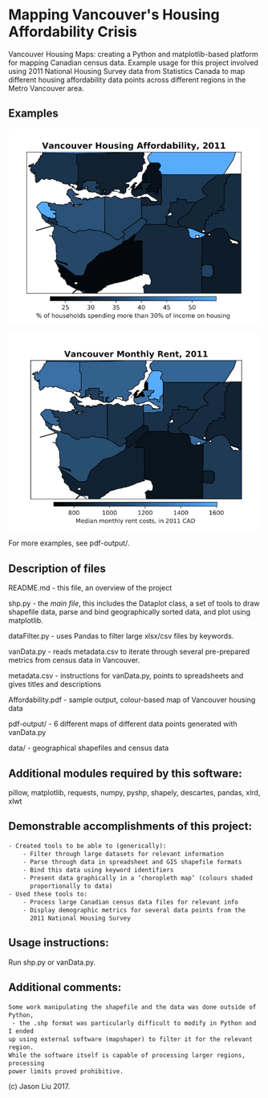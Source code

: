 # Mapping Vancouver's Housing Affordability Crisis

Vancouver Housing Maps: creating a Python and matplotlib-based platform for mapping Canadian census data. Example usage for this project involved using 2011 National Housing Survey data from Statistics Canada to map different housing affordability data points across different regions in the Metro Vancouver area.

## Examples

![Figure 1: Housing affordability.](images/affordability.png?raw=true)

![Figure 2: Median rents.](images/rents.png?raw=true)

For more examples, see pdf-output/.

## Description of files
   README.md - this file, an overview of the project

   shp.py - the *main file*, this includes the Dataplot class, a set of tools to 
            draw shapefile data, parse and bind geographically sorted data, and 
            plot using matplotlib.

   dataFilter.py - uses Pandas to filter large xlsx/csv files by keywords.
  
   vanData.py - reads metadata.csv to iterate through several pre-prepared
                metrics from census data in Vancouver.

   metadata.csv - instructions for vanData.py, points to spreadsheets and
                  gives titles and descriptions
   
   Affordability.pdf - sample output, colour-based map of Vancouver housing data
   
   pdf-output/ - 6 different maps of different data points generated with vanData.py
   
   data/ - geographical shapefiles and census data

## Additional modules required by this software: 
   pillow, matplotlib, requests, numpy, pyshp, shapely, descartes, pandas, xlrd, xlwt

## Demonstrable accomplishments of this project:
	- Created tools to be able to (generically):
		- Filter through large datasets for relevant information
		- Parse through data in spreadsheet and GIS shapefile formats
		- Bind this data using keyword identifiers
		- Present data graphically in a ‘choropleth map’ (colours shaded
		  proportionally to data)
	- Used these tools to:
		- Process large Canadian census data files for relevant info
		- Display demographic metrics for several data points from the
		  2011 National Housing Survey

## Usage instructions: 
  Run shp.py or vanData.py.

## Additional comments:
	Some work manipulating the shapefile and the data was done outside of Python,
	 - the .shp format was particularly difficult to modify in Python and I ended 
	up using external software (mapshaper) to filter it for the relevant region. 
	While the software itself is capable of processing larger regions, processing
	power limits proved prohibitive.

(c) Jason Liu 2017.
